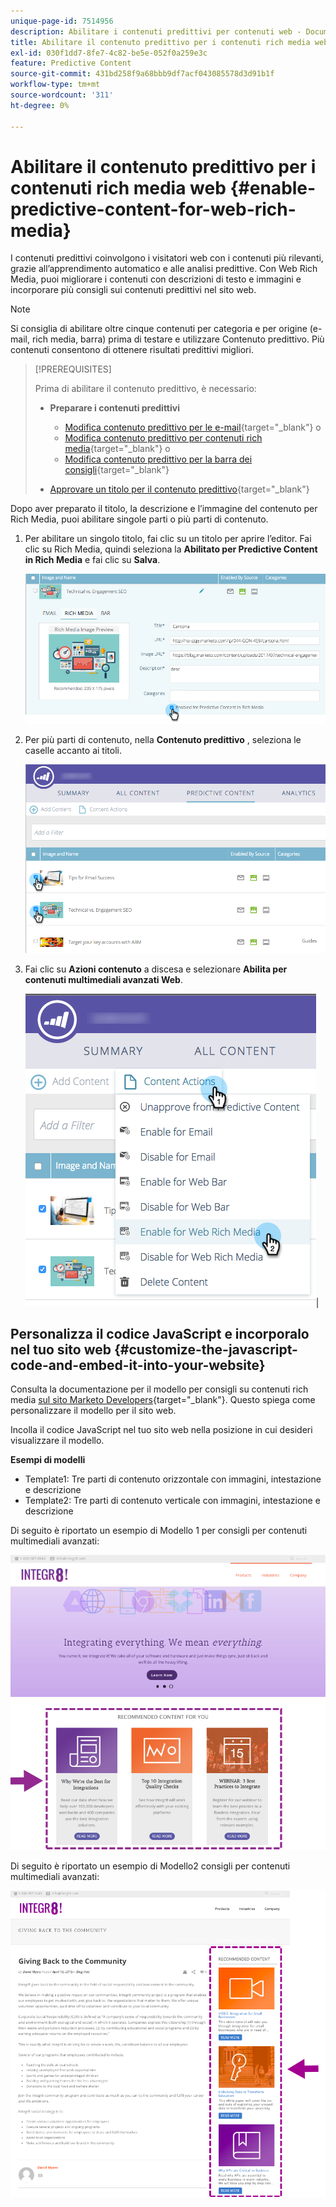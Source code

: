```yaml
---
unique-page-id: 7514956
description: Abilitare i contenuti predittivi per contenuti web - Documenti Marketo - Documentazione del prodotto
title: Abilitare il contenuto predittivo per i contenuti rich media web
exl-id: 030f1dd7-8fe7-4c82-be5e-052f0a259e3c
feature: Predictive Content
source-git-commit: 431bd258f9a68bbb9df7acf043085578d3d91b1f
workflow-type: tm+mt
source-wordcount: '311'
ht-degree: 0%

---
```


# Abilitare il contenuto predittivo per i contenuti rich media web {#enable-predictive-content-for-web-rich-media}

I contenuti predittivi coinvolgono i visitatori web con i contenuti più rilevanti, grazie all’apprendimento automatico e alle analisi predittive. Con Web Rich Media, puoi migliorare i contenuti con descrizioni di testo e immagini e incorporare più consigli sui contenuti predittivi nel sito web.

>[!NOTE]
>
>Si consiglia di abilitare oltre cinque contenuti per categoria e per origine (e-mail, rich media, barra) prima di testare e utilizzare Contenuto predittivo. Più contenuti consentono di ottenere risultati predittivi migliori.

>[!PREREQUISITES]
>
>Prima di abilitare il contenuto predittivo, è necessario:
>
>* **Preparare i contenuti predittivi**
>
>   * [Modifica contenuto predittivo per le e-mail](/help/marketo/product-docs/predictive-content/working-with-predictive-content/edit-predictive-content-for-emails.md){target="_blank"} o
>   * [Modifica contenuto predittivo per contenuti rich media](/help/marketo/product-docs/predictive-content/working-with-predictive-content/edit-predictive-content-for-rich-media.md){target="_blank"} o
>   * [Modifica contenuto predittivo per la barra dei consigli](/help/marketo/product-docs/predictive-content/working-with-predictive-content/edit-predictive-content-for-the-recommendation-bar.md){target="_blank"}
>
>* [Approvare un titolo per il contenuto predittivo](/help/marketo/product-docs/predictive-content/working-with-all-content/approve-a-title-for-predictive-content.md){target="_blank"}

Dopo aver preparato il titolo, la descrizione e l’immagine del contenuto per Rich Media, puoi abilitare singole parti o più parti di contenuto.

1. Per abilitare un singolo titolo, fai clic su un titolo per aprire l’editor. Fai clic su Rich Media, quindi seleziona la **Abilitato per Predictive Content in Rich Media** e fai clic su **Salva**.

   ![](assets/image2017-10-3-9-3a50-3a29.png)

1. Per più parti di contenuto, nella **Contenuto predittivo** , seleziona le caselle accanto ai titoli.

   ![](assets/image2017-10-3-10-3a0-3a42.png)

1. Fai clic su **Azioni contenuto** a discesa e selezionare **Abilita per contenuti multimediali avanzati Web**.

   ![](assets/image2017-10-3-10-3a2-3a6.png)|

## Personalizza il codice JavaScript e incorporalo nel tuo sito web  {#customize-the-javascript-code-and-embed-it-into-your-website}

Consulta la documentazione per il modello per consigli su contenuti rich media [sul sito Marketo Developers](https://developers.marketo.com/documentation/websites/rtp-rich-media-recommendations-api){target="_blank"}. Questo spiega come personalizzare il modello per il sito web.

Incolla il codice JavaScript nel tuo sito web nella posizione in cui desideri visualizzare il modello.

**Esempi di modelli**

* Template1: Tre parti di contenuto orizzontale con immagini, intestazione e descrizione
* Template2: Tre parti di contenuto verticale con immagini, intestazione e descrizione

Di seguito è riportato un esempio di Modello 1 per consigli per contenuti multimediali avanzati:

![](assets/image2015-6-1-17-3a8-3a33.png)

Di seguito è riportato un esempio di Modello2 consigli per contenuti multimediali avanzati:

![](assets/image2015-12-20-10-3a35-3a12.png)
